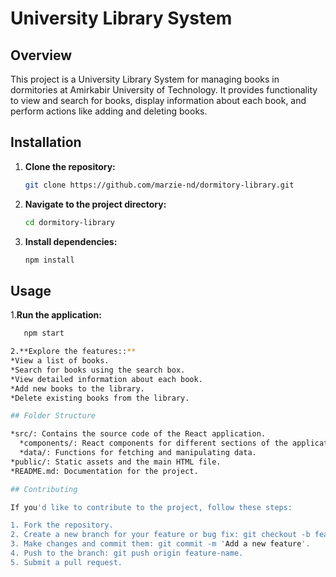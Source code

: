 # University Library System

## Overview

This project is a University Library System for managing books in dormitories at Amirkabir University of Technology. It provides functionality to view and search for books, display information about each book, and perform actions like adding and deleting books.

## Installation

1. **Clone the repository:**

   ```bash
   git clone https://github.com/marzie-nd/dormitory-library.git

2. **Navigate to the project directory:**

   ```bash
   cd dormitory-library
   
3. **Install dependencies:**

   ```bash
   npm install

## Usage

1.**Run the application:**

```bash
   npm start

2.**Explore the features::**
*View a list of books.
*Search for books using the search box.
*View detailed information about each book.
*Add new books to the library.
*Delete existing books from the library.

## Folder Structure

*src/: Contains the source code of the React application.
  *components/: React components for different sections of the application.
  *data/: Functions for fetching and manipulating data.
*public/: Static assets and the main HTML file.
*README.md: Documentation for the project.

## Contributing

If you'd like to contribute to the project, follow these steps:

1. Fork the repository.
2. Create a new branch for your feature or bug fix: git checkout -b feature-name.
3. Make changes and commit them: git commit -m 'Add a new feature'.
4. Push to the branch: git push origin feature-name.
5. Submit a pull request.
